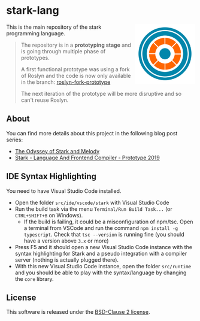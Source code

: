 # stark-lang

<img align="right" width="160px" height="160px" src="img/logo.png">

This is the main repository of the stark programming language.

> The repository is in a **prototyping stage** and is going through multiple phase of prototypes.
>
> A first functional prototype was using a fork of Roslyn and the code is now only available in the branch: [roslyn-fork-prototype](https://github.com/stark-lang/stark/tree/roslyn-fork-prototype)
>
> The next iteration of the prototype will be more disruptive and so can't reuse Roslyn.

## About

You can find more details about this project in the following blog post series:

- [The Odyssey of Stark and Melody](https://xoofx.com/blog/2020/03/05/stark-melody-dotnet-sel4/)
- [Stark - Language And Frontend Compiler - Prototype 2019](https://xoofx.com/blog/2020/03/06/stark-language-frontend-compiler/)

## IDE Syntax Highlighting

You need to have Visual Studio Code installed.

- Open the folder `src/ide/vscode/stark` with Visual Studio Code
- Run the build task via the menu `Terminal/Run Build Task...` (or `CTRL+SHIFT+B` on Windows).
  - If the build is failing, it could be a misconfiguration of npm/tsc. Open a terminal from VSCode and run the command `npm install -g typescript`. Check that `tsc --version` is running fine (you should have a version above `3.x` or more)
- Press F5 and it should open a new Visual Studio Code instance with the syntax highlighting for Stark and a pseudo integration with a compiler server (nothing is actually plugged there).
- With this new Visual Studio Code instance, open the folder `src/runtime` and you should be able to play with the syntax/language by changing the `core` library.

## License

This software is released under the [BSD-Clause 2 license](http://opensource.org/licenses/BSD-2-Clause).

